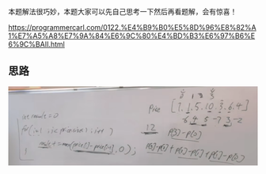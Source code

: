
本题解法很巧妙，本题大家可以先自己思考一下然后再看题解，会有惊喜！ 

https://programmercarl.com/0122.%E4%B9%B0%E5%8D%96%E8%82%A1%E7%A5%A8%E7%9A%84%E6%9C%80%E4%BD%B3%E6%97%B6%E6%9C%BAII.html  

## 思路
![img.png](img.png)